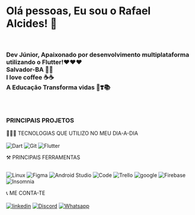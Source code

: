 # Olá pessoas, Eu sou o Rafael Alcides! 🤙​ <br/><br/>

### Dev Júnior, Apaixonado por desenvolvimento multiplataforma utilizando o Flutter!♥️​♥️​♥️​ <br/> Salvador-BA 🌅​🌅​ <br/> I love coffee ☕​☕​ <br/> A Educação Transforma vidas 🥇​❣️​📚  <br/><br/><br/>

### PRINCIPAIS PROJETOS 

👨🏿‍💻​ TECNOLOGIAS QUE UTILIZO NO MEU DIA-A-DIA <br/><br/>
![Dart](https://img.shields.io/badge/dart-%230175C2.svg?style=for-the-badge&logo=dart&logoColor=white)     ![Git](https://img.shields.io/badge/git-%23F05033.svg?style=for-the-badge&logo=git&logoColor=white) ![Flutter](https://img.shields.io/badge/Flutter-02569B?style=for-the-badge&logo=flutter&logoColor=white)

⚒️​ PRINCIPAIS FERRAMENTAS <br/><br/>

![Linux](https://img.shields.io/badge/Linux-FCC624?style=for-the-badge&logo=linux&logoColor=black)     ![Figma](https://img.shields.io/badge/Figma-F24E1E?style=for-the-badge&logo=figma&logoColor=white)     ![Android Studio](https://img.shields.io/badge/Android_Studio-3DDC84?style=for-the-badge&logo=android-studio&logoColor=white)     ![Code](https://img.shields.io/badge/Visual_Studio_Code-0078D4?style=for-the-badge&logo=visual%20studio%20code&logoColor=white)     ![Trello](https://img.shields.io/badge/Trello-0052CC?style=for-the-badge&logo=trello&logoColor=white)     ![google](https://img.shields.io/badge/Google_chrome-4285F4?style=for-the-badge&logo=Google-chrome&logoColor=white)     ![Firebase](https://img.shields.io/badge/firebase-%23039BE5.svg?style=for-the-badge&logo=firebase)     ![Insomnia](https://img.shields.io/badge/Insomnia-black?style=for-the-badge&logo=insomnia&logoColor=5849BE)

📞​ ME CONTA-TE <br/><br/>
[![linkedin](https://img.shields.io/badge/linkedin-%230077B5.svg?style=for-the-badge&logo=linkedin&logoColor=white)](https://www.linkedin.com/in/rafael-alcides-5b817b243/)     [![Discord](https://img.shields.io/badge/%3CServer%3E-%237289DA.svg?style=for-the-badge&logo=discord&logoColor=white)](https://discord.gg/GzdsHBt8)     [![Whatsapp](https://img.shields.io/badge/WhatsApp-25D366?style=for-the-badge&logo=whatsapp&logoColor=white)](https://wa.me/5571981010276) 

